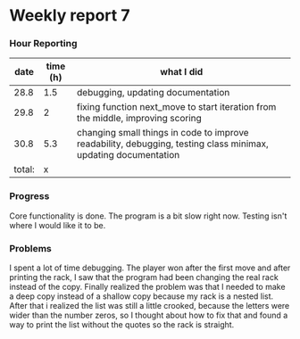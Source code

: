 # Weekly report 7

### Hour Reporting
| **date** | **time (h)** | **what I did** 
| --------- | ----------- | --------- 
| 28.8 | 1.5 | debugging, updating documentation
| 29.8 | 2 | fixing function next_move to start iteration from the middle, improving scoring
| 30.8 | 5.3 | changing small things in code to improve readability, debugging, testing class minimax, updating documentation
| total: | x

### Progress
Core functionality is done. The program is a bit slow right now. Testing isn't where I would like it to be.

### Problems
I spent a lot of time debugging. The player won after the first move and after printing the rack, I saw that the program had been changing the real rack instead of the copy. Finally realized the problem was that I needed to make a deep copy instead of a shallow copy because my rack is a nested list. After that i realized the list was still a little crooked, because the letters were wider than the number zeros, so I thought about how to fix that and found a way to print the list without the quotes so the rack is straight. 
